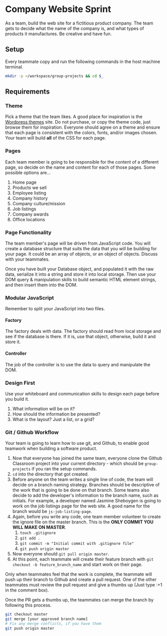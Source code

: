 # Company Website Sprint

As a team, build the web site for a fictitious product company. The team gets to decide what the name of the company is, and what types of products it manufactures. Be creative and have fun.

## Setup

Every teammate copy and run the following commands in the host machine terminal.

```bash
mkdir -p ~/workspace/group-projects && cd $_
```

## Requirements

### Theme

Pick a theme that the team likes. A good place for inspiration is the [Wordpress themes](https://wordpress.org/themes/) site. Do not purchase, or copy the theme code, just browse them for inspiration. Everyone should agree on a theme and ensure that each page is consistent with the colors, fonts, and/or images chosen. Your team will build **all** of the CSS for each page.

### Pages

Each team member is going to be responsible for the content of a different page, so decide on the name and content for each of those pages. Some possible options are...

1. Home page
1. Products we sell
1. Employee listing
1. Company history
1. Company culture/mission
1. Job listings
1. Company awards
1. Office locations

### Page Functionality

The team member's page will be driven from JavaScript code. You will create a database structure that suits the data that you will be building for your page. It could be an array of objects, or an object of objects. Discuss with your teammates.

Once you have built your Database object, and populated it with the raw data, serialize it into a string and store it into local storage. Then use your DOM query &amp; manipulation skills to build semantic HTML element strings, and then insert them into the DOM.

### Modular JavaScript

Remember to split your JavaScript into two files.

#### Factory

The factory deals with data. The factory should read from local storage and see if the database is there. If it is, use that object, otherwise, build it and store it.

#### Controller

The job of the controller is to use the data to query and manipulate the DOM.

### Design First

Use your whiteboard and communication skills to design each page before you build it.

1. What information will be on it?
1. How should the information be presented?
1. What is the layout? Just a list, or a grid?

### Git / Github Workflow

Your team is going to learn how to use git, and Github, to enable good teamwork when building a software product.

1. Now that everyone has joined the same team, everyone clone the Github Classroom project into your current directory - which should be `group-projects` if you ran the setup commands.
1. `cd` into the directory that got created.
1. Before anyone on the team writes a single line of code, the team will decide on a branch naming strategy. Branches should be descriptive of the work that is going to be done on that branch. Some teams also decide to add the developer's information to the branch name, such as initials. For example, a developer named Jasmine Sheboygen is going to work on the job listings page for the web site. A good name for the branch would be `js-job-listing-page`.
1. Again, before you write any code, one team member volunteer to create the ignore file on the master branch. This is the **ONLY COMMIT YOU WILL MAKE ON MASTER**.
    1. `touch .gitignore`
    1. `git add .`
    1. `git commit -m "Initial commit with .gitignore file"`
    1. `git push origin master`
1. Now everyone should `git pull origin master`.
1. At this point, each teammate will create their feature branch with `git checkout -b feature_branch_name` and start work on their page.

Only when teammates feel that the work is complete, the teammate will push up their branch to Github and create a pull request. One of the other teammates must review the pull request and give a thumbs up (Just type :+1 in the comment box).

Once the PR gets a thumbs up, the teammates can merge the branch by following this process.

```bash
git checkout master
git merge [your approved branch name] 
# Fix any merge conflicts, if you have them
git push origin master
```
